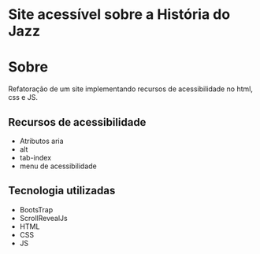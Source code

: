 # Site acessível sobre a História do Jazz
# Sobre
Refatoração de um site implementando recursos de acessibilidade no html, css e JS.
## Recursos de acessibilidade
- Atributos aria
- alt
- tab-index
- menu de acessibilidade
## Tecnologia utilizadas
- BootsTrap
- ScrollRevealJs
- HTML
- CSS
- JS
